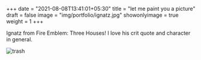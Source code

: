 +++
date = "2021-08-08T13:41:01+05:30"
title = "let me paint you a picture"
draft = false
image = "img/portfolio/ignatz.jpg"
showonlyimage = true
weight = 1
+++

Ignatz from Fire Emblem: Three Houses! I love his crit quote and character in general.

![trash](/img/portfolio/ignatz.jpg)
